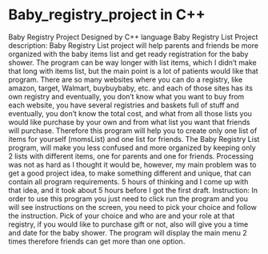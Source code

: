 # Baby_registry_project in C++
Baby Registry Project
Designed by C++ language
Baby Registry List
Project description: Baby Registry List project will help parents and friends be more organized with the baby items list and get ready registration for the baby shower.  The program can be way longer with list items, which I didn’t make that long with items list, but the main point is a lot of patients would like that program. There are so many websites where you can do a registry, like amazon, target, Walmart, buybuybaby, etc. and each of those sites has its own registry and eventually, you don’t know what you want to buy from each website, you have several registries and baskets full of stuff and eventually, you don’t know the total cost, and what from all those lists you would like purchase by your own and from what list you want that friends will purchase. Therefore this program will help you to create only one list of items for yourself (momsList) and one list for friends. 
The Baby Registry List program, will make you less confused and more organized by keeping only 2 lists with different items, one for parents and one for friends. 
Processing was not as hard as I thought it would be, however, my main problem was to get a good project idea, to make something different and unique, that can contain all program requirements. 5 hours of thinking and I come up with that idea, and it took about 5 hours before I got the first draft. 
Instruction: In order to use this program you just need to click run the program and you will see instructions on the screen, you need to pick your choice and follow the instruction. Pick of your choice and who are and your role at that registry, if you would like to purchase gift or not, also will give you a time and date for the baby shower. The program will display the main menu 2 times therefore friends can get more than one option.  

